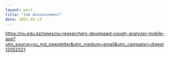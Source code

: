 ```yaml
---
layout: post
title: "Job Announcement"
date: 2021-05-13
---
```



https://nu.edu.kz/news/nu-researchers-developed-cough-analyzer-mobile-app?utm_source=nu_md_newsletter&utm_medium=email&utm_campaign=digest12052021
